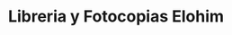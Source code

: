---
title: "Libreria y Fotocopias Elohim"
url: /san-miguel-petapa/libreria-y-fotocopias-elohim/
shop: Schreibwaren
---